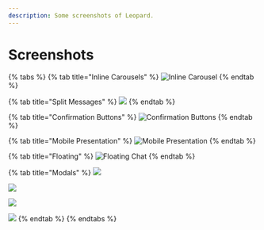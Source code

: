 ```yaml
---
description: Some screenshots of Leopard.
---
```


# Screenshots

{% tabs %}
{% tab title="Inline Carousels" %}
![Inline Carousel](.gitbook/assets/inline-carousel.jpg)
{% endtab %}

{% tab title="Split Messages" %}
![](.gitbook/assets/split-message.jpg)
{% endtab %}

{% tab title="Confirmation Buttons" %}
![Confirmation Buttons](.gitbook/assets/buttons.jpg)
{% endtab %}

{% tab title="Mobile Presentation" %}
![Mobile Presentation](.gitbook/assets/mobile.jpg)
{% endtab %}

{% tab title="Floating" %}
![Floating Chat](.gitbook/assets/floating.jpg)
{% endtab %}

{% tab title="Modals" %}
![](.gitbook/assets/video-modal.jpg)

![](.gitbook/assets/image-carousel.jpg)

![](.gitbook/assets/date-picker-modal.jpg)

![](.gitbook/assets/tables.jpg)
{% endtab %}
{% endtabs %}

